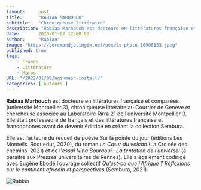 ```yaml
---
layout:     post 
title:      "RABIAA MARHOUCH"
subtitle:   "Chroniqueuse littéraire"
description: "Rabiaa Marhouch est docteure en littératures française et comparées (université Montpellier 3), chroniqueuse littéraire au Courrier de Genève et chercheuse associée au Laboratoire Rirra 21 de l’université Montpellier 3. Elle était professeure de français et des littératures française et francophones avant de devenir éditrice en créant la collection Sembura. "
date:       2020-01-02 12:00:00
author:     "Rabiaa"
image: "https://boremandjo.imgix.net/pexels-photo-10906153.jpeg"
published: true
tags:
    - France 
    - Littérature
    - Maroc
URL: "/2022/01/09/nginmesh-install/"
categories: [ Auteurs ]
---
```


**Rabiaa Marhouch** est docteure en littératures française et comparées (université Montpellier 3), chroniqueuse littéraire au Courrier de Genève et chercheuse associée au Laboratoire Rirra 21 de l’université Montpellier 3. Elle était professeure de français et des littératures française et francophones avant de devenir éditrice en créant la collection Sembura. 

Elle est l’auteure du recueil de poésie Sur la pointe du jour (éditions Les Monteils, Roquedur, 2020), du roman *Le Cœur du volcan* (La Croisée des chemins, 2021) et de l’*essai Nina Bouraoui : La tentation de l’universel* (à paraître aux Presses universitaires de Rennes). Elle a également codirigé avec Eugène Ebodé l’ouvrage collectif *Qu’est-ce que l’Afrique ? Réflexions sur le continent africain et perspectives* (Sembura, 2021). 


![Rabiaa](https://boremandjo.imgix.net/Rabiaa.PNG)
